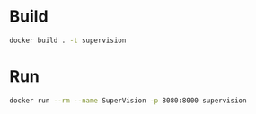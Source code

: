 # Build

```sh
docker build . -t supervision
```

# Run

```sh
docker run --rm --name SuperVision -p 8080:8000 supervision
```

